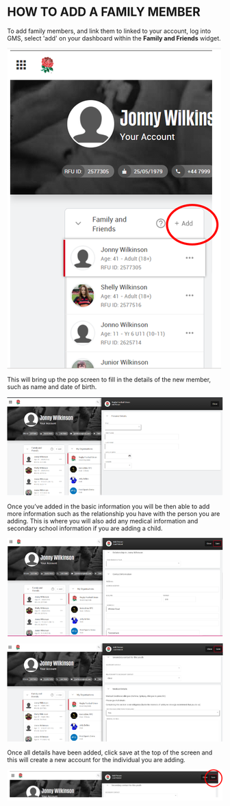 # HOW TO ADD A FAMILY MEMBER

To add family members, and link them to linked to your account, log into GMS, select 'add' on your dashboard within the **Family and Friends** widget.

![](htafm1.png)

This will bring up the pop screen to fill in the details of the new member, such as name and date of birth.

![](htafm2.png)

Once you’ve added in the basic information you will be then able to add more information such as the relationship you have with the person you are adding. This is where you will also add any medical information and secondary school information if you are adding a child.

![](htafm3.png)

![](htafm4.png)

Once all details have been added, click save at the top of the screen and this will create a new account for the individual you are adding.

![](htafm5.png)
